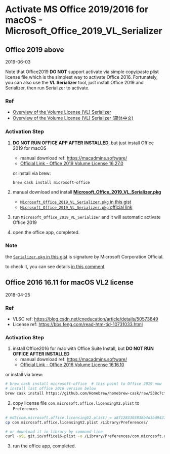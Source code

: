 # Activate MS Office 2019/2016 for macOS - Microsoft_Office_2019_VL_Serializer

## Office 2019 above

2019-06-03

Note that Office2019 **DO NOT** support activate via simple copy/paste plist license file which is the simplest way to activate Office 2016.
Fortunately, you can also use the **VL Serializer** tool, just install Office 2019 and Serializer, then run Serializer to activate.

### Ref

- [Overview of the Volume License (VL) Serializer](https://docs.microsoft.com/en-us/deployoffice/mac/volume-license-serializer)
- [Overview of the Volume License (VL) Serializer (简体中文)](https://docs.microsoft.com/zh-cn/deployoffice/mac/volume-license-serializer)



### Activation Step

1. **DO NOT RUN OFFICE APP AFTER INSTALLED**, but just install Office 2019 for macOS

   - manual download ref: https://macadmins.software/
   - [Official Link - Office 2019 Volume License 16.27.0](https://go.microsoft.com/fwlink/?linkid=525133)

   or install via brew:

   ```bash
   brew cask install microsoft-office
   ```

2. manual download and install [**Microsoft_Office_2019_VL_Serializer.pkg**](https://gist.github.com/zthxxx/9ddc171d00df98cbf8b4b0d8469ce90a#file-microsoft_office_2019_vl_serializer-pkg)

   - [`Microsoft_Office_2019_VL_Serializer.pkg` in this gist](https://gist.github.com/zthxxx/9ddc171d00df98cbf8b4b0d8469ce90a/raw/Microsoft_Office_2019_VL_Serializer.pkg)
   - [`Microsoft_Office_2019_VL_Serializer.pkg` official link]( https://www.microsoft.com/licensing/servicecenter)

3. run `Microsoft_Office_2019_VL_Serializer` and it will automatic activate Office 2019

4. open the office app, completed.



### Note

the [`Serializer.pkg` in this gist](https://gist.github.com/zthxxx/9ddc171d00df98cbf8b4b0d8469ce90a/raw/Microsoft_Office_2019_VL_Serializer.pkg) is signature by Microsoft Corporation Official.

to check it, you can see details [in this comment](https://gist.github.com/zthxxx/9ddc171d00df98cbf8b4b0d8469ce90a#gistcomment-3004329)



## Office 2016 16.11 for macOS VL2 license

2018-04-25

### Ref

- VLSC ref: https://blog.csdn.net/cneducation/article/details/50573649
- License ref: https://bbs.feng.com/read-htm-tid-10731033.html

### Activation Step

1. install Office2016 for mac with Office Suite Install, but **DO NOT RUN OFFICE AFTER INSTALLED**
   - manual download ref: https://macadmins.software/
   - [Official Link - Office 2016 Volume License 16.16.10](https://go.microsoft.com/fwlink/?linkid=871743)

or install via brew:

```bash
# brew cask install microsoft-office  # this point to Office 2019 now
# install last office 2016 version below
brew cask install https://github.com/Homebrew/homebrew-cask/raw/538c7cf34c085e3bb4fdac36f6370ded87930036/Casks/microsoft-office.rb
```

2. copy license file `com.microsoft.office.licensingV2.plist` to `Preferences`

```bash
# md5(com.microsoft.office.licensingV2.plist) = a8f1283303838b4d3bd943775e463239
cp com.microsoft.office.licensingV2.plist /Library/Preferences/

# or download it in library by command line
curl -sSL git.io/office16-plist -o /Library/Preferences/com.microsoft.office.licensingV2.plist
```

3. run the office app, completed.

